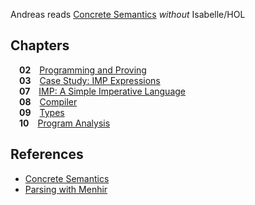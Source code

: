 Andreas reads [Concrete Semantics](http://concrete-semantics.org) *without* Isabelle/HOL

## Chapters

&emsp;**02**&emsp;[Programming and Proving](chapter02.ml)<br>
&emsp;**03**&emsp;[Case Study: IMP Expressions](chapter03.ml)<br>
&emsp;**07**&emsp;[IMP: A Simple Imperative Language](chapter07.ml)<br>
&emsp;**08**&emsp;[Compiler](chapter08.ml)<br>
&emsp;**09**&emsp;[Types](chapter09.ml)<br>
&emsp;**10**&emsp;[Program Analysis](chapter10.ml)

## References

- [Concrete Semantics](http://concrete-semantics.org)
- [Parsing with Menhir](https://borretti.me/article/parsing-menhir-forth)
